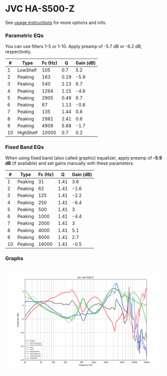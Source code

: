 # JVC HA-S500-Z
See [usage instructions](https://github.com/jaakkopasanen/AutoEq#usage) for more options and info.

### Parametric EQs
You can use filters 1-5 or 1-10. Apply preamp of -5.7 dB or -6.2 dB, respectively.

|   # | Type      |   Fc (Hz) |    Q |   Gain (dB) |
|-----|-----------|-----------|------|-------------|
|   1 | LowShelf  |       105 | 0.7  |         5.2 |
|   2 | Peaking   |       163 | 0.19 |        -5.9 |
|   3 | Peaking   |       540 | 2.13 |         6.7 |
|   4 | Peaking   |      1264 | 1.15 |        -4.6 |
|   5 | Peaking   |      2905 | 0.49 |         6.7 |
|   6 | Peaking   |        67 | 1.13 |        -0.8 |
|   7 | Peaking   |       135 | 1.44 |         0.8 |
|   8 | Peaking   |      2981 | 2.41 |         0.6 |
|   9 | Peaking   |      4909 | 5.68 |        -1.7 |
|  10 | HighShelf |     10000 | 0.7  |         0.2 |

### Fixed Band EQs
When using fixed band (also called graphic) equalizer, apply preamp of **-5.9 dB** (if available) and set gains manually with these parameters.

|   # | Type    |   Fc (Hz) |    Q |   Gain (dB) |
|-----|---------|-----------|------|-------------|
|   1 | Peaking |        31 | 1.41 |         3.6 |
|   2 | Peaking |        62 | 1.41 |        -1.6 |
|   3 | Peaking |       125 | 1.41 |        -2.2 |
|   4 | Peaking |       250 | 1.41 |        -6.4 |
|   5 | Peaking |       500 | 1.41 |         3   |
|   6 | Peaking |      1000 | 1.41 |        -4.4 |
|   7 | Peaking |      2000 | 1.41 |         3   |
|   8 | Peaking |      4000 | 1.41 |         5.1 |
|   9 | Peaking |      8000 | 1.41 |         2.7 |
|  10 | Peaking |     16000 | 1.41 |        -0.5 |

### Graphs
![](./JVC%20HA-S500-Z.png)
